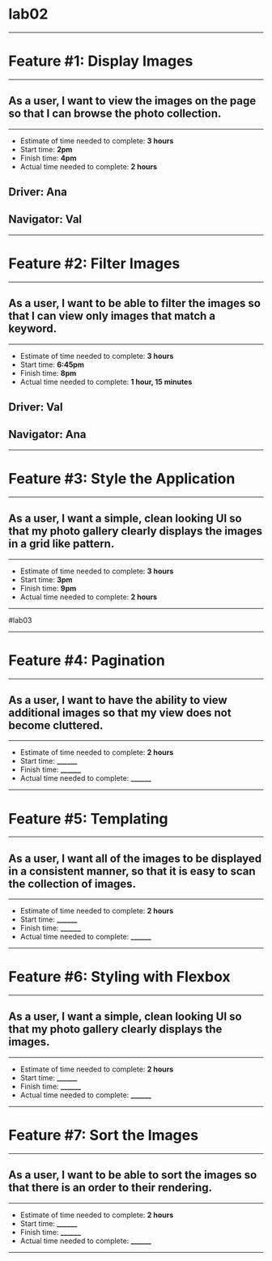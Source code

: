 # lab02
***

# Feature #1: Display Images
***
## As a user, I want to view the images on the page so that I can browse the photo collection.
***
* Estimate of time needed to complete: **3 hours**
* Start time: **2pm**
* Finish time: **4pm**
* Actual time needed to complete: **2 hours**

## **Driver:** Ana
## **Navigator:** Val
***


# Feature #2: Filter Images
***
## As a user, I want to be able to filter the images so that I can view only images that match a keyword.
***
* Estimate of time needed to complete: **3 hours**
* Start time: **6:45pm**
* Finish time: **8pm**
* Actual time needed to complete: **1 hour, 15 minutes**

## **Driver:** Val
## **Navigator:** Ana
***


# Feature #3: Style the Application
***
## As a user, I want a simple, clean looking UI so that my photo gallery clearly displays the images in a grid like pattern.
***
* Estimate of time needed to complete: **3 hours**
* Start time: **3pm**
* Finish time: **9pm**
* Actual time needed to complete: **2 hours**
***


#lab03
***


# Feature #4: Pagination
***
## As a user, I want to have the ability to view additional images so that my view does not become cluttered.
***
* Estimate of time needed to complete: **2 hours**
* Start time: **______**
* Finish time: **______**
* Actual time needed to complete: **______**
***


# Feature #5: Templating
***
## As a user, I want all of the images to be displayed in a consistent manner, so that it is easy to scan the collection of images.
***
* Estimate of time needed to complete: **2 hours**
* Start time: **______**
* Finish time: **______**
* Actual time needed to complete: **______**
***


# Feature #6: Styling with Flexbox
***
## As a user, I want a simple, clean looking UI so that my photo gallery clearly displays the images.
***
* Estimate of time needed to complete: **2 hours**
* Start time: **______**
* Finish time: **______**
* Actual time needed to complete: **______**
***


# Feature #7: Sort the Images
***
## As a user, I want to be able to sort the images so that there is an order to their rendering.
***
* Estimate of time needed to complete: **2 hours**
* Start time: **______**
* Finish time: **______**
* Actual time needed to complete: **______**
***